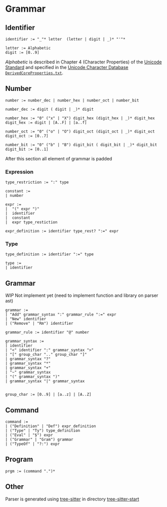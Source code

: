 # Grammar

## Identifier
```
identifier := "_"* letter  (letter | digit | _)* "'"*

letter := Alphabetic
digit := [0..9]
```

*Alphabetic* is described in Chapter 4 (Character Properties) of the
[Unicode Standard](https://www.unicode.org/versions/latest/) and
specified in the
[Unicode Character Database](https://www.unicode.org/reports/tr44/)
[`DerivedCoreProperties.txt`](https://www.unicode.org/Public/UCD/latest/ucd/DerivedCoreProperties.txt).

## Number
```
number := number_dec | number_hex | number_oct | number_bit

number_dec := digit ( digit | _)* digit

number_hex := "0" ("x" | "X") digit_hex (digit_hex | _)* digit_hex
digit_hex := digit | [A..F] | [a..f]

number_oct := "0" ("o" | "O") digit_oct (digit_oct | _)* digit_oct
digit_oct := [0..7]

number_bit := "0" ("b" | "B") digit_bit ( digit_bit | _)* digit_bit
digit_bit := [0..1]

```

After this section all element of grammar is padded

### Expression
```
type_restriction := ":" type

constant :=
| number

expr :=
|  "(" expr ")"
|  identifier
|  constant
|  expr type_restiction

expr_definition := identifier type_rest? ":=" expr
```

### Type
```
type_definition := identifier ":=" type

type :=
| identifier
```

## Grammar
*WIP* Not implement yet (need to implement function and library on parser ast)

```
grammar :=
| "Add" grammar_syntax ":" grammar_rule ":=" expr
| "New" identifier
| ("Remove" | "Rm") identifier

grammar_rule := identifier "@" number

grammar_syntax :=
| identifier
| "<" identifier ":" grammar_syntax ">"
| "[" group_char ".." group_char "]"
| grammar_syntax "?"
| grammar_syntax "*"
| grammar_syntax "+"
| "~" grammar_syntax
| "(" grammar_syntax ")"
| grammar_syntax "|" grammar_syntax


group_char := [0..9] | [a..z] | [A..Z]
```

## Command
```
command :=
| ("Definition" | "Def") expr_definition
| ("Type" | "Ty") type_definition
| ("Eval" | "$") expr
| ("Grammar" | "Gram") grammar
| ("TypeOf" | "?:") expr

```

## Program
```
prgm := (command ".")*
```

## Other
Parser is generated using [tree-sitter](https://tree-sitter.github.io/tree-sitter/)
in directory
[tree-sitter-start](../tree-sitter-start)
```


